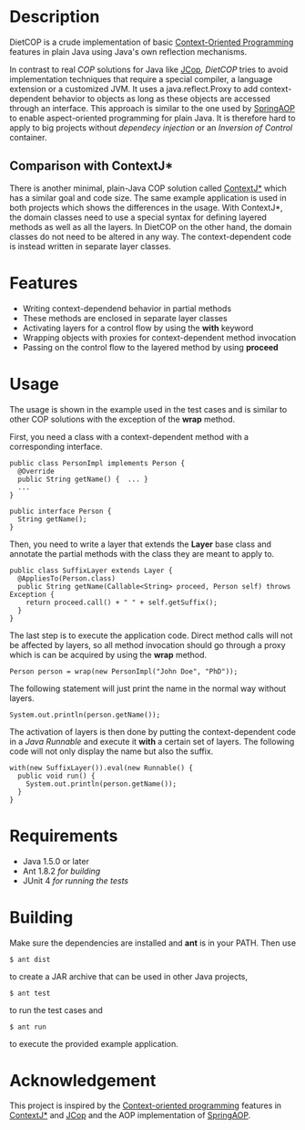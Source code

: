 Description
===========

DietCOP is a crude implementation of basic [Context-Oriented Programming][1]
features in plain Java using Java's own reflection mechanisms.

In contrast to real *COP* solutions for Java like [JCop][2], *DietCOP* tries
to avoid implementation techniques that require a special compiler, a
language extension or a customized JVM. It uses a java.reflect.Proxy to
add context-dependent behavior to objects as long as these objects are
accessed through an interface. This approach is similar to the one used by
[SpringAOP][3] to enable aspect-oriented programming for plain Java. It is
therefore hard to apply to big projects without *dependecy injection* or an
*Inversion of Control* container.

Comparison with ContextJ*
-------------------------

There is another minimal, plain-Java COP solution called [ContextJ*][4]
which has a similar goal and code size. The same example application is
used in both projects which shows the differences in the usage. With
ContextJ*, the domain classes need to use a special syntax for defining
layered methods as well as all the layers. In DietCOP on the other hand,
the domain classes do not need to be altered in any way. The
context-dependent code is instead written in separate layer classes.

Features
========

* Writing context-dependend behavior in partial methods
* These methods are enclosed in separate layer classes
* Activating layers for a control flow by using the **with** keyword
* Wrapping objects with proxies for context-dependent method invocation
* Passing on the control flow to the layered method by using **proceed**

Usage
=====

The usage is shown in the example used in the test cases and is similar
to other COP solutions with the exception of the **wrap** method.

First, you need a class with a context-dependent method with a corresponding
interface.

	public class PersonImpl implements Person {
	  @Override
	  public String getName() {  ... }
	  ...
	}
	
	public interface Person {
	  String getName();
	}

Then, you need to write a layer that extends the **Layer** base class
and annotate the partial methods with the class they are meant to apply to.

	public class SuffixLayer extends Layer {
	  @AppliesTo(Person.class)
	  public String getName(Callable<String> proceed, Person self) throws Exception {
	    return proceed.call() + " " + self.getSuffix();
	  }
	}

The last step is to execute the application code. Direct method calls
will not be affected by layers, so all method invocation should go
through a proxy which is can be acquired by using the **wrap** method.

	Person person = wrap(new PersonImpl("John Doe", "PhD"));

The following statement will just print the name in the normal way
without layers.

	System.out.println(person.getName());

The activation of layers is then done by putting the context-dependent code
in a *Java Runnable* and execute it **with** a certain set of layers. The
following code will not only display the name but also the suffix.
	
	with(new SuffixLayer()).eval(new Runnable() {
	  public void run() {
	    System.out.println(person.getName());
	  }
	}

Requirements
============

* Java 1.5.0 or later
* Ant 1.8.2 *for building*
* JUnit 4 *for running the tests*

Building
========

Make sure the dependencies are installed and **ant** is in your PATH.
Then use

	$ ant dist

to create a JAR archive that can be used in other Java
projects,

	$ ant test

to run the test cases and

	$ ant run
	
to execute the provided example application.

Acknowledgement
===============

This project is inspired by the [Context-oriented programming][1] features in
[ContextJ*][4] and [JCop][2] and the AOP implementation of [SpringAOP][3].

[1]: http://www.jot.fm/issues/issue_2008_03/article4/
[2]: https://www.hpi.uni-potsdam.de/hirschfeld/trac/Cop/wiki/JCop
[3]: http://static.springsource.org/spring/docs/2.5.x/reference/aop.html
[4]: http://soft.vub.ac.be/~pcostanz/contextj.html
